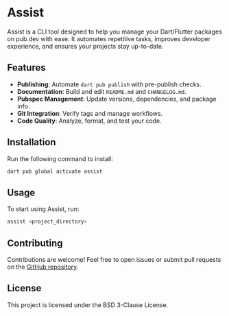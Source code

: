 # Assist

Assist is a CLI tool designed to help you manage your Dart/Flutter packages 
on pub.dev with ease. It automates repetitive tasks, improves developer 
experience, and ensures your projects stay up-to-date.

## Features

- **Publishing**: Automate `dart pub publish` with pre-publish checks.
- **Documentation**: Build and edit `README.md` and `CHANGELOG.md`.
- **Pubspec Management**: Update versions, dependencies, and package info.
- **Git Integration**: Verify tags and manage workflows.
- **Code Quality**: Analyze, format, and test your code.

## Installation

Run the following command to install:

```bash
dart pub global activate assist
```

## Usage

To start using Assist, run:

```bash
assist <project_directory>
```

## Contributing

Contributions are welcome! Feel free to open issues or submit pull requests 
on the [GitHub repository](https://github.com/salah-rashad/assist).

## License

This project is licensed under the BSD 3-Clause License.
